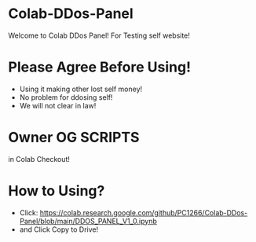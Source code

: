 # Colab-DDos-Panel
Welcome to Colab DDos Panel! For Testing self website!
# Please Agree Before Using!
* Using it making other lost self money!
* No problem for ddosing self!
* We will not clear in law!
# Owner OG SCRIPTS
in Colab Checkout!
# How to Using?
* Click: https://colab.research.google.com/github/PC1266/Colab-DDos-Panel/blob/main/DDOS_PANEL_V1_0.ipynb
* and Click Copy to Drive!
